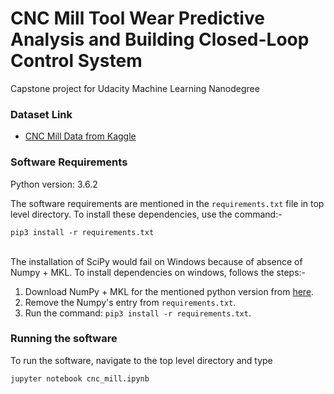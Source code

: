# CNC Mill Tool Wear Predictive Analysis and Building Closed-Loop Control System
Capstone project for Udacity Machine Learning Nanodegree

### Dataset Link

* [CNC Mill Data from Kaggle](https://www.kaggle.com/shasun/tool-wear-detection-in-cnc-mill/home)

### Software Requirements

Python version: 3.6.2

The software requirements are mentioned in the `requirements.txt`
 file in top level directory. To install these dependencies, use 
 the command:-
 
```pip3 install -r requirements.txt```

<br>
The installation of SciPy would fail on Windows because of absence of
Numpy + MKL. To install dependencies on windows, follows the steps:-

1. Download NumPy + MKL for the mentioned python version from [here](http://www.lfd.uci.edu/~gohlke/pythonlibs/#numpy).
2. Remove the Numpy's entry from `requirements.txt`.
3. Run the command: ```pip3 install -r requirements.txt```.

### Running the software

To run the software, navigate to the top level directory and type

```jupyter notebook cnc_mill.ipynb```